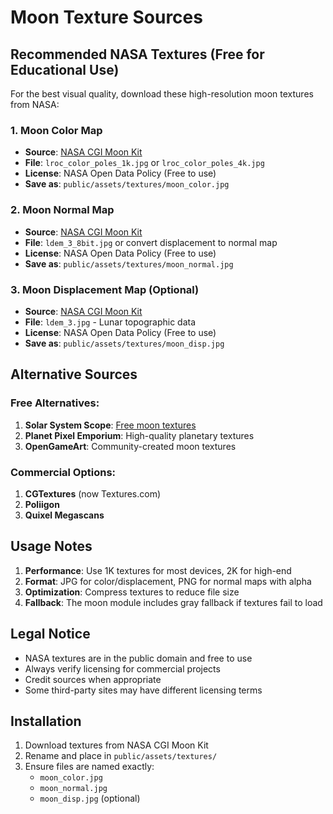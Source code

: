 # Moon Texture Sources

## Recommended NASA Textures (Free for Educational Use)

For the best visual quality, download these high-resolution moon textures from NASA:

### 1. Moon Color Map
- **Source**: [NASA CGI Moon Kit](https://svs.gsfc.nasa.gov/cgi-bin/details.cgi?aid=4720)
- **File**: `lroc_color_poles_1k.jpg` or `lroc_color_poles_4k.jpg`
- **License**: NASA Open Data Policy (Free to use)
- **Save as**: `public/assets/textures/moon_color.jpg`

### 2. Moon Normal Map
- **Source**: [NASA CGI Moon Kit](https://svs.gsfc.nasa.gov/cgi-bin/details.cgi?aid=4720)
- **File**: `ldem_3_8bit.jpg` or convert displacement to normal map
- **License**: NASA Open Data Policy (Free to use)
- **Save as**: `public/assets/textures/moon_normal.jpg`

### 3. Moon Displacement Map (Optional)
- **Source**: [NASA CGI Moon Kit](https://svs.gsfc.nasa.gov/cgi-bin/details.cgi?aid=4720)
- **File**: `ldem_3.jpg` - Lunar topographic data
- **License**: NASA Open Data Policy (Free to use)
- **Save as**: `public/assets/textures/moon_disp.jpg`

## Alternative Sources

### Free Alternatives:
1. **Solar System Scope**: [Free moon textures](https://www.solarsystemscope.com/textures/)
2. **Planet Pixel Emporium**: High-quality planetary textures
3. **OpenGameArt**: Community-created moon textures

### Commercial Options:
1. **CGTextures** (now Textures.com)
2. **Poliigon**
3. **Quixel Megascans**

## Usage Notes

1. **Performance**: Use 1K textures for most devices, 2K for high-end
2. **Format**: JPG for color/displacement, PNG for normal maps with alpha
3. **Optimization**: Compress textures to reduce file size
4. **Fallback**: The moon module includes gray fallback if textures fail to load

## Legal Notice

- NASA textures are in the public domain and free to use
- Always verify licensing for commercial projects
- Credit sources when appropriate
- Some third-party sites may have different licensing terms

## Installation

1. Download textures from NASA CGI Moon Kit
2. Rename and place in `public/assets/textures/`
3. Ensure files are named exactly:
   - `moon_color.jpg`
   - `moon_normal.jpg` 
   - `moon_disp.jpg` (optional)